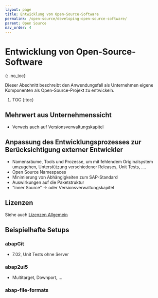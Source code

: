 ```yaml
---
layout: page
title: Entwicklung von Open-Source-Software
permalink: /open-source/developing-open-source-software/
parent: Open Source
nav_order: 4
---
```


# Entwicklung von Open-Source-Software
{: .no_toc}

Dieser Abschnitt beschreibt den Anwendungsfall als Unternehmen eigene Komponenten als Open-Source-Projekt zu entwickeln.

1. TOC
{:toc}

## Mehrwert aus Unternehmenssicht

- Verweis auch auf Versionsverwaltungskapitel

## Anpassung des Entwicklungsprozesses zur Berücksichtigung externer Entwickler

- Namensräume, Tools und Prozesse, um mit fehlendem Originalsystem umzugehen, Unterstützung verschiedener Releases, Unit Tests, ....
- Open Source Namespaces
- Minimierung von Abhängigkeiten zum SAP-Standard
- Auswirkungen auf die Paketstruktur
- "Inner Source" -> oder Versionsverwaltungskapitel

## Lizenzen

Siehe auch [Lizenzen Allgemein](/ABAP-Leitfaden/open-source/index#lizenzen)

## Beispielhafte Setups

### abapGit

- 7.02, Unit Tests ohne Server

### abap2ui5

- Multitarget, Downport, ...

### abap-file-formats
